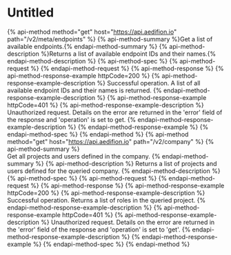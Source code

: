 # Untitled

{% api-method method="get" host="https://api.aedifion.io" path="/v2/meta/endpoints" %}
{% api-method-summary %}Get a list of available endpoints.{% endapi-method-summary %}
{% api-method-description %}Returns a list of available endpoint IDs and their names.{% endapi-method-description %}
{% api-method-spec %}
{% api-method-request %}
{% endapi-method-request %}
{% api-method-response %}
{% api-method-response-example httpCode=200 %}
{% api-method-response-example-description %}
Successful operation. A list of all available endpoint IDs and their names is returned.
{% endapi-method-response-example-description %}
{% api-method-response-example httpCode=401 %}
{% api-method-response-example-description %}
Unauthorized request. Details on the error are returned in the 'error' field of the response and 'operation' is set to get.
{% endapi-method-response-example-description %}
{% endapi-method-response-example %}
{% endapi-method-spec %}
{% endapi-method %}
{% api-method method="get" host="https://api.aedifion.io" path="/v2/company" %}
{% api-method-summary %}<br/>
Get all projects and users defined in the company.
{% endapi-method-summary %}
{% api-method-description %}
Returns a list of projects and users defined for the queried company.
{% endapi-method-description %}
{% api-method-spec %}
{% api-method-request %}
{% endapi-method-request %}
{% api-method-response %}
{% api-method-response-example httpCode=200 %}
{% api-method-response-example-description %}
Successful operation. Returns a list of roles in the queried project.
{% endapi-method-response-example-description %}
{% api-method-response-example httpCode=401 %}
{% api-method-response-example-description %}
Unauthorized request. Details on the error are returned in the 'error' field of the response and 'operation' is set to 'get'.
{% endapi-method-response-example-description %}
{% endapi-method-response-example %}
{% endapi-method-spec %}
{% endapi-method %}
